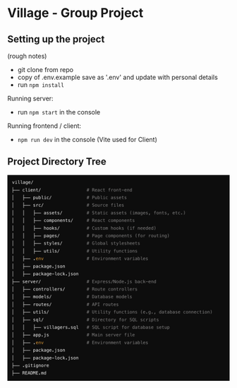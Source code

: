 # Village - Group Project

## Setting up the project
(rough notes)

- git clone from repo
- copy of .env.example save as '.env' and update with personal details
- run `npm install`


Running server:
- run `npm start` in the console


Running frontend / client:
- `npm run dev` in the console (Vite used for Client)

## Project Directory Tree

![Project Directory Tree](images/project_directory_tree.png)
